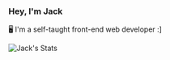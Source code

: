 ### Hey, I'm Jack

🖥️ I'm a self-taught front-end web developer :]

![Jack's Stats](https://github-readme-stats.vercel.app/api?username=jackwcj&count_private=true)

